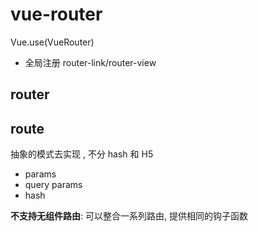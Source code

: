# vue-router

Vue.use(VueRouter)

- 全局注册 router-link/router-view

## router

## route

抽象的模式去实现 , 不分 hash 和 H5

- params
- query params
- hash

**不支持无组件路由**: 可以整合一系列路由, 提供相同的钩子函数
